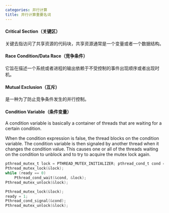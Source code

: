 ```yaml
---
categories: 并行计算
title: 并行计算重要名词
---
```


#### Critical Section（关键区）

关键去指访问了共享资源的代码块，共享资源通常是一个变量或者一个数据结构。

#### Race Condition/Data Race（竞争条件）

它旨在描述一个系统或者进程的输出依赖于不受控制的事件出现顺序或者出现时机。 

#### Mutual Exclusion（互斥）

是一种为了防止竞争条件发生的并行控制。

#### Condition Variable（条件变量）

A condition variable is basically a container of threads that are waiting for a certain condition. 

When the condition expression is false, the thread blocks on the condition variable. The condition variable is then signaled by another thread when it changes the condition value. This causes one or all of the threads waiting on the condition to unblock and to try to acquire the mutex lock again. 

```C
pthread_mutex_t lock = PTHREAD_MUTEX_INITIALIZER; pthread_cond_t cond = PTHREAD_COND_INITIALIZER;
Pthread_mutex_lock(&lock); 
while (ready == 0) 
    Pthread_cond_wait(&cond, &lock); 
Pthread_mutex_unlock(&lock);
```

```c
Pthread_mutex_lock(&lock); 
ready = 1; 
Pthread_cond_signal(&cond); 
Pthread_mutex_unlock(&lock);
```



